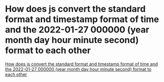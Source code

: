 # How does js convert the standard format and timestamp format of time and the 2022-01-27 000000 (year month day hour minute second) format to each other
[How does js convert the standard format and timestamp format of time and the 2022-01-27 000000 (year month day hour minute second) format to each other](https://aiwithcloud.com/2022/09/15/how_does_js_convert_the_standard_format_and_timestamp_format_of_time_and_the_2022_01_27_000000_year_month_day_hour_minute_second_format_to_each_other/)